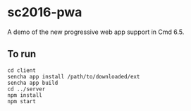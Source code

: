 # sc2016-pwa

A demo of the new progressive web app support in Cmd 6.5.

## To run


    cd client
    sencha app install /path/to/downloaded/ext
    sencha app build
    cd ../server
    npm install
    npm start
